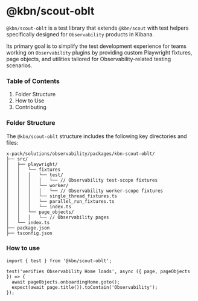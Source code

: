 # @kbn/scout-oblt

`@kbn/scout-oblt` is a test library that extends `@kbn/scout` with test helpers specifically designed for `Observability` products in Kibana.

Its primary goal is to simplify the test development experience for teams working on `Observability` plugins by providing custom Playwright fixtures, page objects, and utilities tailored for Observability-related testing scenarios.

### Table of Contents

1. Folder Structure
2. How to Use
3. Contributing

### Folder Structure

The `@kbn/scout-oblt` structure includes the following key directories and files:

```
x-pack/solutions/observability/packages/kbn-scout-oblt/
├── src/
│   ├── playwright/
│   │   └── fixtures
│   │   │   └── test/
│   │   │   │   └── // Observability test-scope fixtures
│   │   │   └── worker/
│   │   │   │   └── // Observability worker-scope fixtures
│   │   │   └── single_thread_fixtures.ts
│   │   │   └── parallel_run_fixtures.ts
│   │   │   └── index.ts
│   │   └── page_objects/
│   │   │   └── // Observability pages
│   └── index.ts
├── package.json
├── tsconfig.json
```

### How to use

```
import { test } from '@kbn/scout-oblt';

test('verifies Observability Home loads', async ({ page, pageObjects }) => {
  await pageObjects.onboardingHome.goto();
  expect(await page.title()).toContain('Observability');
});
```
